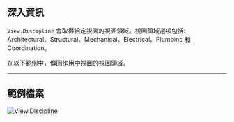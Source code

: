 ## 深入資訊
`View.Discipline` 會取得給定視圖的視圖領域。視圖領域選項包括: Architectural、Structural、Mechanical、Electrical、Plumbing 和 Coordination。

在以下範例中，傳回作用中視圖的視圖領域。
___
## 範例檔案

![View.Discipline](./Revit.Elements.Views.View.Discipline_img.jpg)
